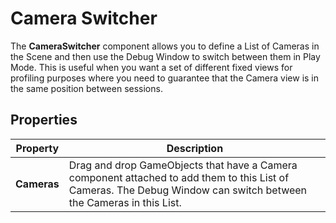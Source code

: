 # Camera Switcher

The **CameraSwitcher** component allows you to define a List of Cameras in the Scene and then use the Debug Window to switch between them in Play Mode. This is useful when you want a set of different fixed views for profiling purposes where you need to guarantee that the Camera view is in the same position between sessions.

## Properties

| **Property** | **Description**                                              |
| ------------ | ------------------------------------------------------------ |
| **Cameras**  | Drag and drop GameObjects that have a Camera component attached to add them to this List of Cameras. The Debug Window can switch between the Cameras in this List. |
